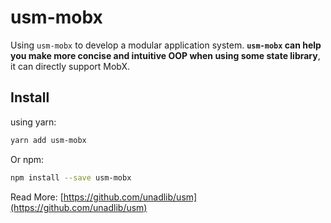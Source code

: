 # usm-mobx

Using `usm-mobx` to develop a modular application system. **`usm-mobx` can help you make more concise and intuitive OOP when using some state library**, it can directly support MobX.

## Install

using yarn:

```bash
yarn add usm-mobx
```

Or npm:

```bash
npm install --save usm-mobx
```

Read More: [https://github.com/unadlib/usm](https://github.com/unadlib/usm)
